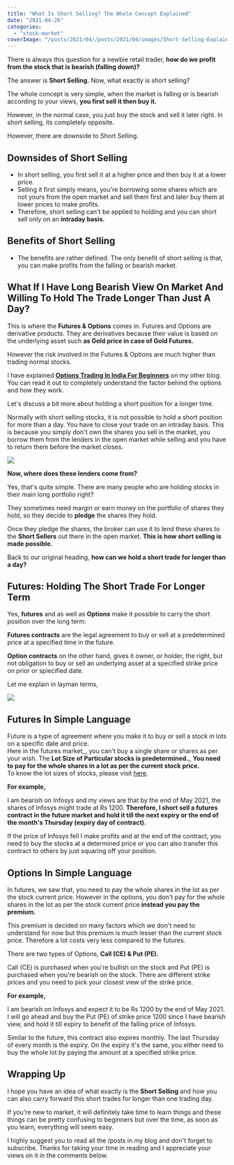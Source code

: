 ```yaml
---
title: "What Is Short Selling? The Whole Concept Explained"
date: "2021-04-26"
categories: 
  - "stock-market"
coverImage: "/posts/2021/04//posts/2021/04/images/Short-Selling-Explained.png"
---
```


There is always this question for a newbie retail trader, **how do we profit from the stock that is bearish (falling down)?**

The answer is **Short Selling.** Now, what exactly is short selling?

The whole concept is very simple, when the market is falling or is bearish according to your views, **you first sell it then buy it.**

However, in the normal case, you just buy the stock and sell it later right. In short selling, its completely opposite.

However, there are downside to Short Selling.

## Downsides of Short Selling

- In short selling, you first sell it at a higher price and then buy it at a lower price.
- Selling it first simply means, you're borrowing some shares which are not yours from the open market and sell them first and later buy them at lower prices to make profits.
- Therefore, short selling can't be applied to holding and you can short sell only on an **intraday basis.**

## Benefits of Short Selling

- The benefits are rather defined. The only benefit of short selling is that, you can make profits from the falling or bearish market.

## What If I Have Long Bearish View On Market And Willing To Hold The Trade Longer Than Just A Day?

This is where the **Futures & Options** comes in. Futures and Options are derivative products. They are derivatives because their value is based on the underlying asset such **as Gold price in case of Gold Futures.**

However the risk involved in the Futures & Options are much higher than trading normal stocks.

I have explained [**Options Trading In India For Beginners**](https://sastaeinstein.com/options-trading-india/) on my other blog. You can read it out to completely understand the factor behind the options and how they work.

Let's discuss a bit more about holding a short position for a longer time.

Normally with short selling stocks, it is not possible to hold a short position for more than a day. You have to close your trade on an intraday basis. This is because you simply don't own the shares you sell in the market, you borrow them from the lenders in the open market while selling and you have to return them before the market closes.

![](/posts/2021/04/images/source.gif)

**Now, where does these lenders come from?**

Yes, that's quite simple. There are many people who are holding stocks in their main long portfolio right?

They sometimes need margin or earn money on the portfolio of shares they hold, so they decide to **pledge** the shares they hold.

Once they pledge the shares, the broker can use it to lend these shares to the **Short Sellers** out there in the open market. **This is how short selling is made possible.**

Back to our original heading, **how can we hold a short trade for longer than a day?**

## Futures: Holding The Short Trade For Longer Term

Yes, **futures** and as well as **Options** make it possible to carry the short position over the long term.

**Futures contracts** are the legal agreement to buy or sell at a predetermined price at a specified time in the future.

**Option contracts** on the other hand, gives it owner, or holder, the right, but not obligation to buy or sell an underlying asset at a specified strike price on prior or spiecified date.

Let me explain in layman terms,

![](/posts/2021/04/images/source.gif)

## Futures In Simple Language

Future is a type of agreement where you make it to buy or sell a stock in lots on a specific date and price.  
Here in the futures market_, you can't buy a single share or shares as per your wish. The **Lot Size of Particular stocks is predetermined.**_ **You need to pay for the whole shares in a lot as per the current stock price.**  
To know the lot sizes of stocks, please visit [here](http://promarketwizards.com/nse-fo-lot-size/#:~:text=A%20lot%20size%20is%20the,lots%20of%20100%2D%20200%20shares.).

  
**For example,**

I am bearish on Infosys and my views are that by the end of May 2021, the shares of Infosys might trade at Rs 1200. **Therefore, I short sell a futures contract in the future market and hold it till the next expiry or the end of the month's Thursday (expiry day of contract).**  
  
If the price of Infosys fell I make profits and at the end of the contract, you need to buy the stocks at a determined price or you can also transfer this contract to others by just squaring off your position.

## Options In Simple Language

In futures, we saw that, you need to pay the whole shares in the lot as per the stock current price. However in the options, you don't pay for the whole shares in the lot as per the stock current price **instead you pay the premium.**

This premium is decided on many factors which we don't need to understand for now but this premium is much lesser than the current stock price. Therefore a lot costs very less compared to the futures.

There are two types of Options, **Call (CE) & Put (PE).**

Call (CE) is purchased when you're bullish on the stock and Put (PE) is purchased when you're bearish on the stock. There are different strike prices and you need to pick your closest view of the strike price.

**For example,**

I am bearish on Infosys and expect it to be Rs 1200 by the end of May 2021. I will go ahead and buy the Put (PE) of strike price 1200 since I have bearish view, and hold it till expiry to benefit of the falling price of Infosys.

Similar to the future, this contract also expires monthly. The last Thursday of every month is the expiry. On the expiry it's the same, you either need to buy the whole lot by paying the amount at a specified strike price.

## Wrapping Up

I hope you have an idea of what exactly is the **Short Selling** and how you can also carry forward this short trades for longer than one trading day.

If you're new to market, it will definitely take time to learn things and these things can be pretty confusing to beginners but over the time, as soon as you learn, everything will seem easy.

I highly suggest you to read all the /posts in my blog and don't forget to subscribe. Thanks for taking your time in reading and I appreciate your views on it in the comments below.
